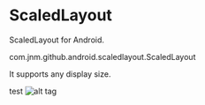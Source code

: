 ScaledLayout
====================

ScaledLayout for Android.

com.jnm.github.android.scaledlayout.ScaledLayout

It supports any display size.

test
![alt tag](https://raw.github.com/username/projectname/branch/path/to/img.png)

<!-- 
![alt tag](https://raw.github.com/username/projectname/branch/path/to/img.png)
-->


